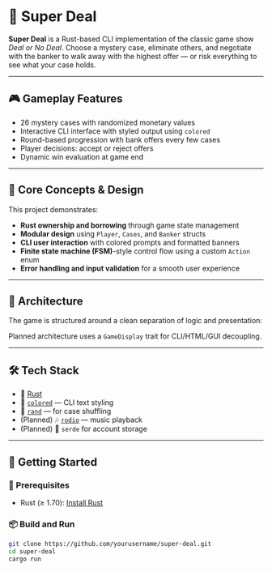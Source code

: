 # 💼 Super Deal

**Super Deal** is a Rust-based CLI implementation of the classic game show *Deal or No Deal*. Choose a mystery case, eliminate others, and negotiate with the banker to walk away with the highest offer — or risk everything to see what your case holds.

---

## 🎮 Gameplay Features

- 26 mystery cases with randomized monetary values
- Interactive CLI interface with styled output using `colored`
- Round-based progression with bank offers every few cases
- Player decisions: accept or reject offers
- Dynamic win evaluation at game end

---

## 🧠 Core Concepts & Design

This project demonstrates:
- **Rust ownership and borrowing** through game state management
- **Modular design** using `Player`, `Cases`, and `Banker` structs
- **CLI user interaction** with colored prompts and formatted banners
- **Finite state machine (FSM)**-style control flow using a custom `Action` enum
- **Error handling and input validation** for a smooth user experience

---

## 🧱 Architecture

The game is structured around a clean separation of logic and presentation:


Planned architecture uses a `GameDisplay` trait for CLI/HTML/GUI decoupling.

---

## 🛠️ Tech Stack

- 🦀 [Rust](https://www.rust-lang.org/)
- 🎨 [`colored`](https://crates.io/crates/colored) — CLI text styling
- 🎲 [`rand`](https://crates.io/crates/rand) — for case shuffling
- (Planned) 🎶 [`rodio`](https://crates.io/crates/rodio) — music playback
- (Planned) 🧠 `serde` for account storage

---

## 🚀 Getting Started

### 🔧 Prerequisites

- Rust (≥ 1.70): [Install Rust](https://www.rust-lang.org/tools/install)

### 📦 Build and Run

```bash
git clone https://github.com/yourusername/super-deal.git
cd super-deal
cargo run
